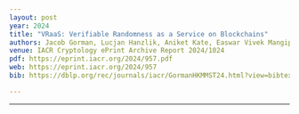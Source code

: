 ```yaml
---
layout: post
year: 2024
title: "VRaaS: Verifiable Randomness as a Service on Blockchains"
authors: Jacob Gorman, Lucjan Hanzlik, Aniket Kate, Easwar Vivek Mangipudi, Pratyay Mukherjee, Pratik Sarkar, Sri Aravinda Krishnan Thyagarajan
venue: IACR Cryptology ePrint Archive Report 2024/1024
pdf: https://eprint.iacr.org/2024/957.pdf
web: https://eprint.iacr.org/2024/957
bib: https://dblp.org/rec/journals/iacr/GormanHKMMST24.html?view=bibtex

---
```



---


